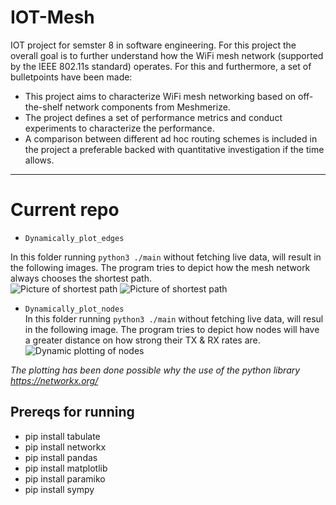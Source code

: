 # IOT-Mesh
IOT project for semster 8 in software engineering.
For this project the overall goal is to further understand how the WiFi mesh network (supported by the IEEE 802.11s standard) operates. For this and furthermore, a set of bulletpoints have been made: 
- This project aims to characterize WiFi mesh networking based on off-the-shelf network components from Meshmerize.
- The project defines a set of performance metrics and conduct experiments to characterize the performance.
- A comparison between different ad hoc routing schemes is included in the project a preferable backed with quantitative investigation if the time allows.

- - - -

# Current repo
* `Dynamically_plot_edges` <br />

In this folder running `python3 ./main` without fetching live data, will result in the following images. The program tries to depict how the mesh network always chooses the shortest path.<br />
![Picture of shortest path](https://i.imgur.com/cgwZ9oH.png/200x150 "Title is optional")
![Picture of shortest path](https://i.imgur.com/xsKUtps.png/200x150 "Title is optional")

* `Dynamically_plot_nodes` <br />
In this folder running `python3 ./main` without fetching live data, will resul in the following image. The program tries to depict how nodes will have a greater distance on how strong their TX & RX rates are.
![Dynamic plotting of nodes](https://i.imgur.com/F7nQ5GQ.png "Title is optional")

_The plotting has been done possible why the use of the python library https://networkx.org/_

## Prereqs for running ##

- pip install tabulate
- pip install networkx
- pip install pandas
- pip install matplotlib
- pip install paramiko
- pip install sympy
